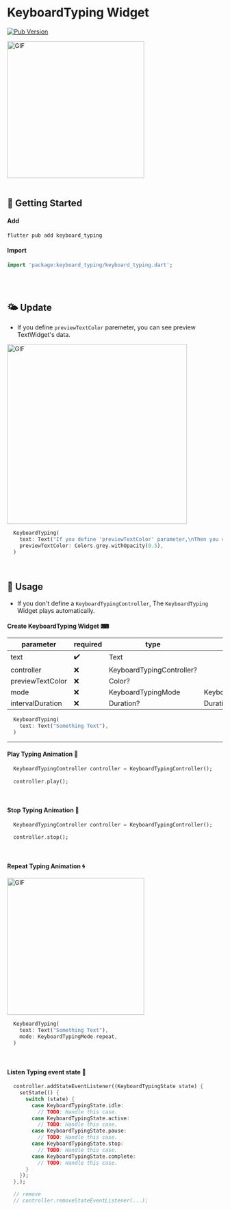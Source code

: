 # KeyboardTyping Widget
[![Pub Version](https://img.shields.io/pub/v/keyboard_typing?color=blue)](https://pub.dev/packages/keyboard_typing)

<img src="https://github.com/user-attachments/assets/175be5ab-5877-4192-b5eb-ba1d91cdd56d" alt="GIF" width="320">

<br/>
<br/>

## 🌱 Getting Started

#### Add
```text
flutter pub add keyboard_typing
```

#### Import
```dart
import 'package:keyboard_typing/keyboard_typing.dart';
```

<br/>
<br/>

## 🌤 Update
- If you define `previewTextColor` paremeter, you can see preview TextWidget's data.
<!--![previewTextColor](https://github.com/user-attachments/assets/f1370304-1587-44ed-a166-fac7922879dc)-->
<img src="https://github.com/user-attachments/assets/f1370304-1587-44ed-a166-fac7922879dc" alt="GIF" width="420">

```dart
  KeyboardTyping(
    text: Text("If you define 'previewTextColor' parameter,\nThen you can see a preview TextWidget :)"),
    previewTextColor: Colors.grey.withOpacity(0.5),
  )
```

<br/>

## 🚀 Usage
- If you don't define a `KeyboardTypingController`, The `KeyboardTyping` Widget plays automatically.


#### Create KeyboardTyping Widget ⌨

| parameter        | required            | type                       | default                     |
|------------------|---------------------|----------------------------|-----------------------------|
| text             | :heavy_check_mark:  | Text                       |                             |
| controller       | :x:                 | KeyboardTypingController?  |                             |
| previewTextColor | :x:                 | Color?                     |                             |
| mode             | :x:                 | KeyboardTypingMode         | KeyboardTypingMode.normal   |
| intervalDuration | :x:                 | Duration?                  | Duration(milliseconds: 150) |

```dart
  KeyboardTyping(
    text: Text("Something Text"),
  )
```

<hr/>

#### Play Typing Animation 🚩

```dart
  KeyboardTypingController controller = KeyboardTypingController();
  
  controller.play();
```

<br/>

#### Stop Typing Animation 🚧

```dart
  KeyboardTypingController controller = KeyboardTypingController();
  
  controller.stop();
```

<br/>

#### Repeat Typing Animation 🌀

<img src="https://github.com/user-attachments/assets/9d226eb0-f850-4590-9133-f1c6b7f2722b" alt="GIF" width="320">

```dart
  KeyboardTyping(
    text: Text("Something Text"),
    mode: KeyboardTypingMode.repeat,
  )
```

<br/>

#### Listen Typing event state  🎈

```dart
  controller.addStateEventListener((KeyboardTypingState state) {
    setState(() {
      switch (state) {
        case KeyboardTypingState.idle:
          // TODO: Handle this case.
        case KeyboardTypingState.active:
          // TODO: Handle this case.
        case KeyboardTypingState.pause:
          // TODO: Handle this case.
        case KeyboardTypingState.stop:
          // TODO: Handle this case.
        case KeyboardTypingState.complete:
          // TODO: Handle this case.
      }
    });
  },);

  // remove
  // controller.removeStateEventListener(...);
```

<br/>
